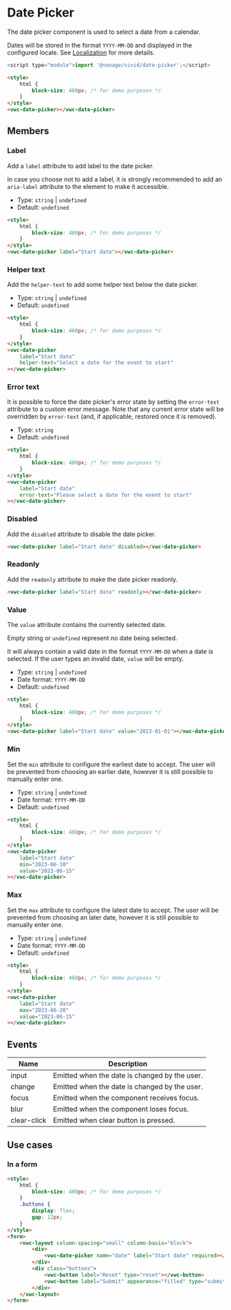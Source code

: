 # Date Picker

The date picker component is used to select a date from a calendar.

Dates will be stored in the format `YYYY-MM-DD` and displayed in the configured locale. See [Localization](/getting-started/localization) for more details.

```js
<script type="module">import '@vonage/vivid/date-picker';</script>
```

```html preview locale-switcher
<style>
	html {
		block-size: 460px; /* for demo purposes */
	}
</style>
<vwc-date-picker></vwc-date-picker>
```

## Members

### Label

Add a `label` attribute to add label to the date picker.

In case you choose not to add a label, it is strongly recommended to add an `aria-label` attribute to the element to make it accessible.

- Type: `string` | `undefined`
- Default: `undefined`

```html preview locale-switcher
<style>
	html {
		block-size: 460px; /* for demo purposes */
	}
</style>
<vwc-date-picker label="Start date"></vwc-date-picker>
```

### Helper text

Add the `helper-text` to add some helper text below the date picker.

- Type: `string` | `undefined`
- Default: `undefined`

```html preview locale-switcher
<style>
	html {
		block-size: 460px; /* for demo purposes */
	}
</style>
<vwc-date-picker
	label="Start date"
	helper-text="Select a date for the event to start"
></vwc-date-picker>
```

### Error text

It is possible to force the date picker's error state by setting the `error-text` attribute to a custom error message.
Note that any current error state will be overridden by `error-text` (and, if applicable, restored once it is removed).

- Type: `string`
- Default: `undefined`

```html preview locale-switcher
<style>
	html {
		block-size: 460px; /* for demo purposes */
	}
</style>
<vwc-date-picker
	label="Start date"
	error-text="Please select a date for the event to start"
></vwc-date-picker>
```

### Disabled

Add the `disabled` attribute to disable the date picker.

```html preview locale-switcher
<vwc-date-picker label="Start date" disabled></vwc-date-picker>
```

### Readonly

Add the `readonly` attribute to make the date picker readonly.

```html preview locale-switcher
<vwc-date-picker label="Start date" readonly></vwc-date-picker>
```

### Value

The `value` attribute contains the currently selected date.

Empty string or `undefined` represent no date being selected.

It will always contain a valid date in the format `YYYY-MM-DD` when a date is selected. If the user types an invalid date, `value` will be empty.

- Type: `string` | `undefined`
- Date format: `YYYY-MM-DD`
- Default: `undefined`

```html preview locale-switcher
<style>
	html {
		block-size: 460px; /* for demo purposes */
	}
</style>
<vwc-date-picker label="Start date" value="2023-01-01"></vwc-date-picker>
```

### Min

Set the `min` attribute to configure the earliest date to accept. The user will be prevented from choosing an earlier date, however it is still possible to manually enter one.

- Type: `string` | `undefined`
- Date format: `YYYY-MM-DD`
- Default: `undefined`

```html preview locale-switcher
<style>
	html {
		block-size: 460px; /* for demo purposes */
	}
</style>
<vwc-date-picker
	label="Start date"
	min="2023-06-10"
	value="2023-06-15"
></vwc-date-picker>
```

### Max

Set the `max` attribute to configure the latest date to accept. The user will be prevented from choosing an later date, however it is still possible to manually enter one.

- Type: `string` | `undefined`
- Date format: `YYYY-MM-DD`
- Default: `undefined`

```html preview locale-switcher
<style>
	html {
		block-size: 460px; /* for demo purposes */
	}
</style>
<vwc-date-picker
	label="Start date"
	max="2023-06-20"
	value="2023-06-15"
></vwc-date-picker>
```

## Events

<div class="table-wrapper">

| Name        | Description                                   |
|-------------|-----------------------------------------------|
| input       | Emitted when the date is changed by the user. |
| change      | Emitted when the date is changed by the user. |
| focus       | Emitted when the component receives focus.    |
| blur        | Emitted when the component loses focus.       |
| clear-click | Emitted when clear button is pressed.         |

</div>

## Use cases

### In a form

```html preview locale-switcher
<style>
	html {
		block-size: 460px; /* for demo purposes */
	}
	.buttons {
		display: flex;
		gap: 12px;
	}
</style>
<form>
	<vwc-layout column-spacing="small" column-basis="block">
		<div>
			<vwc-date-picker name="date" label="Start date" required></vwc-date-picker>
		</div>
		<div class="buttons">
			<vwc-button label="Reset" type="reset"></vwc-button>
			<vwc-button label="Submit" appearance="filled" type="submit"></vwc-button>
		</div>
	</vwc-layout>
</form>
```

